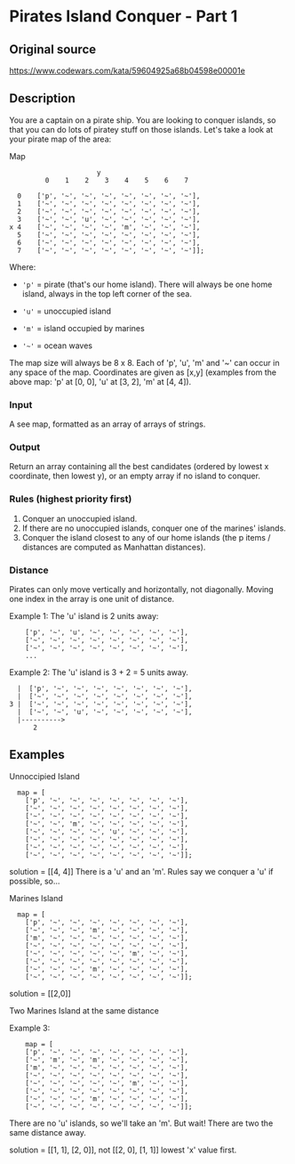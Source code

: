 Pirates Island Conquer - Part 1
===


## Original source
https://www.codewars.com/kata/59604925a68b04598e00001e



## Description

You are a captain on a pirate ship. You are looking to conquer islands, so that you can do lots of piratey stuff on those islands. Let's take a look at your pirate map of the area:


Map
```
                      y
         0    1    2    3    4    5    6    7

  0    ['p', '~', '~', '~', '~', '~', '~', '~'],
  1    ['~', '~', '~', '~', '~', '~', '~', '~'],
  2    ['~', '~', '~', '~', '~', '~', '~', '~'],
  3    ['~', '~', 'u', '~', '~', '~', '~', '~'],
x 4    ['~', '~', '~', '~', 'm', '~', '~', '~'],
  5    ['~', '~', '~', '~', '~', '~', '~', '~'],
  6    ['~', '~', '~', '~', '~', '~', '~', '~'],
  7    ['~', '~', '~', '~', '~', '~', '~', '~']];
```


Where:

- ``` 'p' ``` = pirate (that's our home island). There will always be one home island, always in the top left corner of the sea.

- ``` 'u' ``` = unoccupied island

- ``` 'm' ``` = island occupied by marines

- ``` '~' ``` = ocean waves


The map size will always be 8 x 8. Each of 'p', 'u', 'm' and '~' can occur in any space of the map.
Coordinates are given as [x,y] (examples from the above map: 'p' at [0, 0], 'u' at [3, 2], 'm' at [4, 4]).


### Input

A see map, formatted as an array of arrays of strings.

### Output

Return an array containing all the best candidates (ordered by lowest x coordinate, then lowest y), or an empty array if no island to conquer.

### Rules (highest priority first)
1. Conquer an unoccupied island.
2. If there are no unoccupied islands, conquer one of the marines' islands.
3. Conquer the island closest to any of our home islands (the p items / distances are computed as Manhattan distances).


### Distance
Pirates can only move vertically and horizontally, not diagonally. Moving one index in the array is one unit of distance.

Example 1: The 'u' island is 2 units away:

```
    ['p', '~', 'u', '~', '~', '~', '~', '~'],
    ['~', '~', '~', '~', '~', '~', '~', '~'],
    ['~', '~', '~', '~', '~', '~', '~', '~'],
    ...
```

Example 2: The 'u' island is 3 + 2 = 5 units away.

```
  |  ['p', '~', '~', '~', '~', '~', '~', '~'],
  |  ['~', '~', '~', '~', '~', '~', '~', '~'],
3 |  ['~', '~', '~', '~', '~', '~', '~', '~'],
  |  ['~', '~', 'u', '~', '~', '~', '~', '~'],
  |---------->
      2
```


## Examples

Unnoccipied Island

```
  map = [
    ['p', '~', '~', '~', '~', '~', '~', '~'],
    ['~', '~', '~', '~', '~', '~', '~', '~'],
    ['~', '~', '~', '~', '~', '~', '~', '~'],
    ['~', '~', 'm', '~', '~', '~', '~', '~'],
    ['~', '~', '~', '~', 'u', '~', '~', '~'],
    ['~', '~', '~', '~', '~', '~', '~', '~'],
    ['~', '~', '~', '~', '~', '~', '~', '~'],
    ['~', '~', '~', '~', '~', '~', '~', '~']];
```

solution = [[4, 4]]
There is a 'u' and an 'm'. Rules say we conquer a 'u' if possible, so...


Marines Island

```
  map = [
    ['p', '~', '~', '~', '~', '~', '~', '~'],
    ['~', '~', '~', 'm', '~', '~', '~', '~'],
    ['m', '~', '~', '~', '~', '~', '~', '~'],
    ['~', '~', '~', '~', '~', '~', '~', '~'],
    ['~', '~', '~', '~', '~', 'm', '~', '~'],
    ['~', '~', '~', '~', '~', '~', '~', '~'],
    ['~', '~', '~', 'm', '~', '~', '~', '~'],
    ['~', '~', '~', '~', '~', '~', '~', '~']];
```

solution = [[2,0]]


Two Marines Island at the same distance

Example 3:

```
    map = [
    ['p', '~', '~', '~', '~', '~', '~', '~'],
    ['~', 'm', '~', 'm', '~', '~', '~', '~'],
    ['m', '~', '~', '~', '~', '~', '~', '~'],
    ['~', '~', '~', '~', '~', '~', '~', '~'],
    ['~', '~', '~', '~', '~', 'm', '~', '~'],
    ['~', '~', '~', '~', '~', '~', '~', '~'],
    ['~', '~', '~', 'm', '~', '~', '~', '~'],
    ['~', '~', '~', '~', '~', '~', '~', '~']];
```

There are no 'u' islands, so we'll take an 'm'. But wait! There are two the same distance away.

solution = [[1, 1], [2, 0]], not [[2, 0], [1, 1]] lowest 'x' value first.
